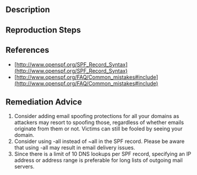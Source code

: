 ## Description


## Reproduction Steps


## References

- [http://www.openspf.org/SPF_Record_Syntax](http://www.openspf.org/SPF_Record_Syntax)
- [http://www.openspf.org/FAQ/Common_mistakes#include](http://www.openspf.org/FAQ/Common_mistakes#include)


## Remediation Advice

1. Consider adding email spoofing protections for all your domains as attackers may resort to spoofing those, regardless of whether emails originate from them or not. Victims can still be fooled by seeing your domain.
2. Consider using -all instead of ~all in the SPF record. Please be aware that using -all may result in email delivery issues.
3. Since there is a limit of 10 DNS lookups per SPF record, specifying an IP address or address range is preferable for long lists of outgoing mail servers.

